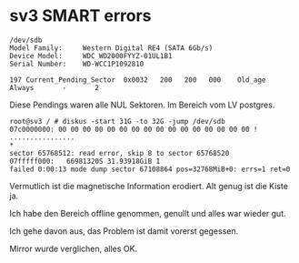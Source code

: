 # sv3 SMART errors

```
/dev/sdb
Model Family:     Western Digital RE4 (SATA 6Gb/s)
Device Model:     WDC WD2000FYYZ-01UL1B1
Serial Number:    WD-WCC1P1092810

197 Current_Pending_Sector  0x0032   200   200   000    Old_age   Always       -       2
```

Diese Pendings waren alle NUL Sektoren.  Im Bereich vom LV postgres.

```
root@sv3 / # diskus -start 31G -to 32G -jump /dev/sdb                 
07c0000000: 00 00 00 00 00 00 00 00 00 00 00 00 00 00 00 00 ! ................
*
sector 65768512: read error, skip 8 to sector 65768520
07fffff000:   66981320S 31.93918GiB 1 
failed 0:00:13 mode dump sector 67108864 pos=32768MiB+0: errs=1 ret=0
```

Vermutlich ist die magnetische Information erodiert.
Alt genug ist die Kiste ja.

Ich habe den Bereich offline genommen, genullt und alles war wieder gut.

Ich gehe davon aus, das Problem ist damit vorerst gegessen.

Mirror wurde verglichen, alles OK.
